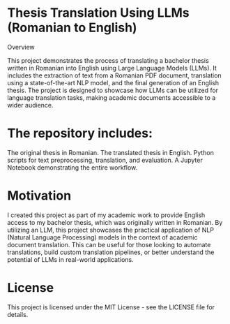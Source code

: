 # Thesis Translation Using LLMs (Romanian to English)

Overview

This project demonstrates the process of translating a bachelor thesis written in Romanian into English using Large Language Models (LLMs). It includes the extraction of text from a Romanian PDF document, translation using a state-of-the-art NLP model, and the final generation of an English thesis. The project is designed to showcase how LLMs can be utilized for language translation tasks, making academic documents accessible to a wider audience.

# The repository includes:

The original thesis in Romanian.
The translated thesis in English.
Python scripts for text preprocessing, translation, and evaluation.
A Jupyter Notebook demonstrating the entire workflow.

# Motivation

I created this project as part of my academic work to provide English access to my bachelor thesis, which was originally written in Romanian. By utilizing an LLM, this project showcases the practical application of NLP (Natural Language Processing) models in the context of academic document translation. This can be useful for those looking to automate translations, build custom translation pipelines, or better understand the potential of LLMs in real-world applications.

#  License
This project is licensed under the MIT License - see the LICENSE file for details.


